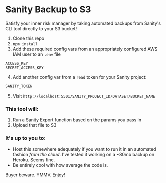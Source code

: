 # Sanity Backup to S3

Satisfy your inner risk manager by taking automated backups from Sanity's CLI tool directly to your S3 bucket!

1. Clone this repo
2. `npm install`
3. Add these required config vars from an appropriately configured AWS IAM user to an `.env` file

```
ACCESS_KEY
SECRET_ACCESS_KEY
```

4. Add another config var from a `read` token for your Sanity project:

```
SANITY_TOKEN
```

5. Visit `http://localhost:5501/SANITY_PROJECT_ID/DATASET/BUCKET_NAME`

### This tool will:

1. Run a Sanity Export function based on the params you pass in
2. Upload that file to S3

### It's up to you to:

- Host this somewhere adequately if you want to run it in an automated fashion _from the cloud_. I've tested it working on a ~80mb backup on Heroku. Seems fine.
- Be entirely cool with how average the code is.

Buyer beware. YMMV. Enjoy!

